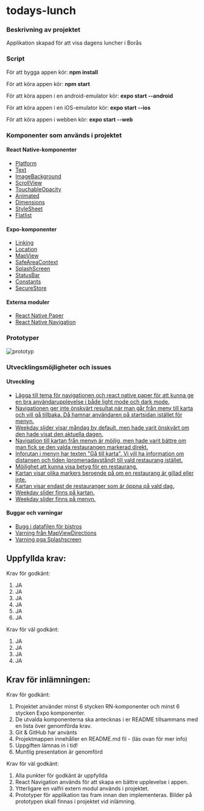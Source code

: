 # todays-lunch

### Beskrivning av projektet
Applikation skapad för att visa dagens luncher i Borås 

### Script
För att bygga appen kör: **npm install**

För att köra appen kör: **npm start**

För att köra appen i en android-emulator kör: **expo start --android**

För att köra appen i en iOS-emulator kör: **expo start --ios**

För att köra appen i webben kör: **expo start --web**

### Komponenter som används i projektet

#### React Native-komponenter
- [Platform](https://reactnative.dev/docs/platform)
- [Text](https://docs.expo.dev/versions/v42.0.0/react-native/text/)
- [ImageBackground](https://docs.expo.dev/versions/v42.0.0/react-native/imagebackground/)
- [ScrollView](https://docs.expo.dev/versions/v42.0.0/react-native/scrollview/)
- [TouchableOpacity](https://docs.expo.dev/versions/v42.0.0/react-native/touchableopacity/)
- [Animated](https://docs.expo.dev/versions/v42.0.0/react-native/animated/)
- [Dimensions](https://docs.expo.dev/versions/v42.0.0/react-native/dimensions/)
- [StyleSheet](https://docs.expo.dev/versions/v42.0.0/react-native/stylesheet/)
- [Flatlist](https://docs.expo.dev/versions/v42.0.0/react-native/flatlist/)

#### Expo-komponenter
- [Linking](https://docs.expo.dev/versions/v42.0.0/sdk/linking/)
- [Location](https://docs.expo.dev/versions/v42.0.0/sdk/location/)
- [MapView](https://docs.expo.dev/versions/v42.0.0/sdk/map-view/)
- [SafeAreaContext](https://docs.expo.dev/versions/v42.0.0/sdk/safe-area-context/)
- [SplashScreen](https://docs.expo.dev/versions/v42.0.0/sdk/splash-screen/)
- [StatusBar](https://docs.expo.dev/versions/v42.0.0/react-native/statusbar/)
- [Constants](https://docs.expo.dev/versions/v42.0.0/sdk/constants/)
- [SecureStore](https://docs.expo.dev/versions/v42.0.0/sdk/securestore/)

#### Externa moduler
- [React Native Paper](https://reactnativepaper.com/)
- [React Native Navigation](https://reactnavigation.org/)

### Prototyper

![prototyp](https://user-images.githubusercontent.com/71378960/136589873-ff44c7af-3fb8-46dc-a683-a7c96e17d8ee.png)

### Utvecklingsmöjligheter och issues

#### Utveckling
- [Lägga till tema för navigationen och react native paper för att kunna ge en bra användarupplevelse i både light mode och dark mode.](https://github.com/liinnjohansson/todays-lunch/issues/66)
- [Navigationen ger inte önskvärt resultat när man går från meny till karta och vill gå tillbaka. Då hamnar användaren på startsidan istället för menyn.](https://github.com/liinnjohansson/todays-lunch/issues/55)
- [Weekday slider visar måndag by default, men hade varit önskvärt om den hade visat den aktuella dagen.](https://github.com/liinnjohansson/todays-lunch/issues/83)
- [Navigation till kartan från menyn är möjlig, men hade varit bättre om man fick se den valda restaurangen markerad direkt.](https://github.com/liinnjohansson/todays-lunch/issues/84)
- [Inforutan i menyn har texten "Gå till karta". Vi vill ha information om distansen och tiden (promenadavstånd) till vald restaurang istället.](https://github.com/liinnjohansson/todays-lunch/issues/85)
- [Möjlighet att kunna visa betyg för en restaurang.](https://github.com/liinnjohansson/todays-lunch/issues/86)
- [Kartan visar olika markers beroende på om en restaurang är gillad eller inte.](https://github.com/liinnjohansson/todays-lunch/issues/87)
- [Kartan visar endast de restauranger som är öppna på vald dag.](https://github.com/liinnjohansson/todays-lunch/issues/88)
- [Weekday slider finns på kartan.](https://github.com/liinnjohansson/todays-lunch/issues/89)
- [Weekday slider finns på menyn.](https://github.com/liinnjohansson/todays-lunch/issues/90)

#### Buggar och varningar
- [Bugg i datafilen för bistros](https://github.com/liinnjohansson/todays-lunch/issues/56)
- [Varning från MapViewDirections](https://github.com/liinnjohansson/todays-lunch/issues/82)
- [Varning pga Splashscreen](https://github.com/liinnjohansson/todays-lunch/issues/69)

## Uppfyllda krav:

Krav för godkänt:

1. JA
2. JA
3. JA
4. JA
5. JA
6. JA

Krav för väl godkänt:

1. JA
2. JA
3. JA
4. JA

## Krav för inlämningen:

Krav för godkänt:

1. Projektet använder minst 6 stycken RN-komponenter och minst 6 stycken Expo
   komponenter.
2. De utvalda komponenterna ska antecknas i er README tillsammans med en lista över
   genomförda krav.
3. Git & GitHub har använts
4. Projektmappen innehåller en README.md fil - (läs ovan för mer info)
5. Uppgiften lämnas in i tid!
6. Muntlig presentation är genomförd

Krav för väl godkänt:

1. Alla punkter för godkänt är uppfyllda
2. React Navigation används för att skapa en bättre upplevelse i appen.
3. Ytterligare en valfri extern modul används i projektet.
4. Prototyper för applikation tas fram innan den implementeras. Bilder på prototypen
   skall finnas i projektet vid inlämning.